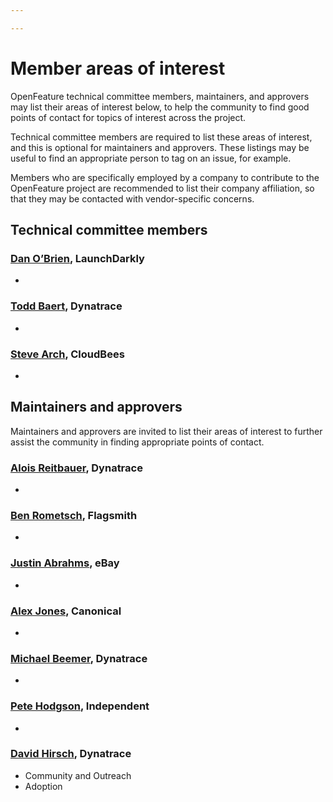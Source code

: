 ```yaml
---

---
```

# Member areas of interest

OpenFeature technical committee members, maintainers, and approvers
may list their areas of interest below, to help the community to find
good points of contact for topics of interest across the project.

Technical committee members are required to list these areas of
interest, and this is optional for maintainers and approvers.  These
listings may be useful to find an appropriate person to tag on an
issue, for example.

Members who are specifically employed by a company to contribute to
the OpenFeature project are recommended to list their company
affiliation, so that they may be contacted with vendor-specific
concerns.

<!-- Re-generate TOC with `markdown-toc --no-first-h1 -i` -->

<!-- toc -->

<!-- tocstop -->

## Technical committee members

### [Dan O’Brien](https://github.com/InTheCloudDan), LaunchDarkly

- 
### [Todd Baert](https://github.com/toddbaert), Dynatrace

- 
### [Steve Arch](https://github.com/agentgonzo), CloudBees

- 

## Maintainers and approvers

Maintainers and approvers are invited to list their areas of interest
to further assist the community in finding appropriate points of
contact.

### [Alois Reitbauer](https://github.com/aloisreitbauer), Dynatrace

- 
### [Ben Rometsch](https://github.com/dabeeeenster), Flagsmith

- 
### [Justin Abrahms](https://github.com/justinabrahms), eBay

- 
### [Alex Jones](https://github.com/AlexsJones), Canonical

- 
### [Michael Beemer](https://github.com/beeme1mr), Dynatrace

- 
### [Pete Hodgson](https://github.com/moredip), Independent

-
### [David Hirsch](https://github.com/DavidPHirsch), Dynatrace

- Community and Outreach
- Adoption

<!-- ### [_Your name here_](https://github.com/your_name), Your Company -->
